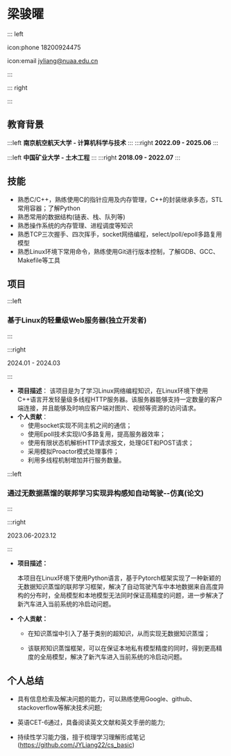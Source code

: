 # 梁骏曜

::: left

icon:phone 18200924475

icon:email jyliang@nuaa.edu.cn

:::

::: right

:::

## 教育背景

:::left
**南京航空航天大学 - 计算机科学与技术**
:::
:::right
**2022.09 - 2025.06**
:::

:::left
**中国矿业大学 - 土木工程**
:::
:::right
**2018.09 - 2022.07**
:::

## 技能

- 熟悉C/C++，熟练使用C的指针应用及内存管理，C++的封装继承多态，STL常用容器；了解Python 
- 熟悉常用的数据结构(链表、栈、队列等) 
- 熟悉操作系统的内存管理、进程调度等知识 
- 熟悉TCP三次握手、四次挥手，socket网络编程，select/poll/epoll多路复用模型 
- 熟悉Linux环境下常用命令，熟练使用Git进行版本控制，了解GDB、GCC、Makefile等工具 

## 项目

:::left

### 基于Linux的轻量级Web服务器(独立开发者)

:::       

:::right

2024.01 - 2024.03

:::

- **项目描述**：
   该项目是为了学习Linux网络编程知识，在Linux环境下使用C++语言开发轻量级多线程HTTP服务器。该服务器能够支持一定数量的客户端连接，并且能够及时响应客户端对图片、视频等资源的访问请求。
- **个人贡献**：
  - 使用socket实现不同主机之间的通信；
  - 使用Epoll技术实现I/O多路复用，提高服务器效率；
  - 使用有限状态机解析HTTP请求报文，处理GET和POST请求；
  - 采用模拟Proactor模式处理事件；
  - 利用多线程机制增加并行服务数量。



:::left

### 通过无数据蒸馏的联邦学习实现异构感知自动驾驶--仿真(论文)

:::

:::right

2023.06-2023.12

:::

- **项目描述：**
  
  本项目在Linux环境下使用Python语言，基于Pytorch框架实现了一种新颖的无数据知识蒸馏的联邦学习框架，解决了自动驾驶汽车中本地数据来自高度异构的分布时，全局模型和本地模型无法同时保证高精度的问题，进一步解决了新汽车进入当前系统的冷启动问题。

- **个人贡献：**
  
  - 在知识蒸馏中引入了基于类别的超知识，从而实现无数据知识蒸馏；
  
  - 该联邦知识蒸馏框架，可以在保证本地私有模型精度的同时，得到更高精度的全局模型，解决了新汽车进入当前系统的冷启动问题。

## 个人总结

- 具有信息检索及解决问题的能力，可以熟练使用Google、github、stackoverflow等解决技术问题; 

- 英语CET-6通过，具备阅读英文文献和英文手册的能力;

- 持续性学习能力强，擅于梳理学习理解形成笔记(https://github.com/JYLiang22/cs_basic)
